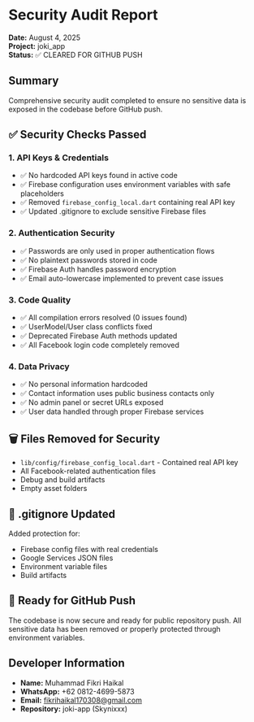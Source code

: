 # Security Audit Report

**Date:** August 4, 2025  
**Project:** joki_app  
**Status:** ✅ CLEARED FOR GITHUB PUSH

## Summary

Comprehensive security audit completed to ensure no sensitive data is exposed in the codebase before GitHub push.

## ✅ Security Checks Passed

### 1. API Keys & Credentials

- ✅ No hardcoded API keys found in active code
- ✅ Firebase configuration uses environment variables with safe placeholders
- ✅ Removed `firebase_config_local.dart` containing real API key
- ✅ Updated .gitignore to exclude sensitive Firebase files

### 2. Authentication Security

- ✅ Passwords are only used in proper authentication flows
- ✅ No plaintext passwords stored in code
- ✅ Firebase Auth handles password encryption
- ✅ Email auto-lowercase implemented to prevent case issues

### 3. Code Quality

- ✅ All compilation errors resolved (0 issues found)
- ✅ UserModel/User class conflicts fixed
- ✅ Deprecated Firebase Auth methods updated
- ✅ All Facebook login code completely removed

### 4. Data Privacy

- ✅ No personal information hardcoded
- ✅ Contact information uses public business contacts only
- ✅ No admin panel or secret URLs exposed
- ✅ User data handled through proper Firebase services

## 🗑️ Files Removed for Security

- `lib/config/firebase_config_local.dart` - Contained real API key
- All Facebook-related authentication files
- Debug and build artifacts
- Empty asset folders

## 📝 .gitignore Updated

Added protection for:

- Firebase config files with real credentials
- Google Services JSON files
- Environment variable files
- Build artifacts

## 🚀 Ready for GitHub Push

The codebase is now secure and ready for public repository push. All sensitive data has been removed or properly protected through environment variables.

## Developer Information

- **Name:** Muhammad Fikri Haikal
- **WhatsApp:** +62 0812-4699-5873
- **Email:** fikrihaikal170308@gmail.com
- **Repository:** joki-app (Skynixxx)
